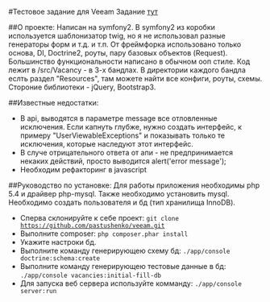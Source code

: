 #Тестовое задание для Veeam
Задание [тут](task.txt)

##О проекте:
Написан на symfony2. В symfony2 из коробки используется шаблонизатор twig, но я не использовал разные генераторы форм и т.д. и т.п.
От фреймфорка использовано только основа, DI, Doctrine2, роуты, пару базовых объектов (Request).
Большинство функциональности написано в обычном ооп стиле.
Код лежит в /src/Vacancy - в 3-х бандлах. В директории каждого бандла еслть раздел "Resources", там можете найти все конфиги, роуты, схемы.
Стороние библиотеки - jQuery, Bootstrap3.

##Известные недостатки:
* В api, выводятся в параметре message все отловленные исключения.
Если капнуть глубже, нужно создать интерфейс, к примеру "UserViewableExceptions" и показывать только те исключения, которые наследуют этот интерфейс.
* В случе отрицательного ответа от апи - не предпринимается некаких действий, просто выводится alert('error message');
* Необходим рефакторинг в javascript

##Руководство по установке:
Для работы приложения необходимы php 5.4 и драйвер php-mysql.
Также необходимо установить mysql.
Необходимо создать пользователя и бд (тип хранилища InnoDB).
* Сперва склонируйте к себе проект: <code>git clone https://github.com/pastushenko/veeam.git</code>
* Выполните composer: <code>php composer.phar install</code>
* Укажите настроки бд.
* Выполните команду генерирующею схему бд: <code>./app/console doctrine:schema:create</code>
* Выполните команду генерирующею тестовые данные в бд: <code>./app/console vacancies:initial-fill-db</code>
* Для запуска веб сервера используйте комманду: <code>./app/console server:run</code>